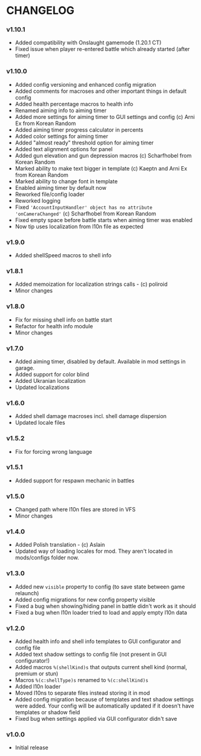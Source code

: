 # CHANGELOG

### v1.10.1

- Added compatibility with Onslaught gamemode (1.20.1 CT)
- Fixed issue when player re-entered battle which already started (after timer)

### v1.10.0

- Added config versioning and enhanced config migration
- Added comments for macroses and other important things in default config
- Added health percentage macros to health info
- Renamed aiming info to aiming timer
- Added more settings for aiming timer to GUI settings and config (c) Arni Ex from Korean Random
- Added aiming timer progress calculator in percents
- Added color settings for aiming timer
- Added "almost ready" threshold option for aiming timer
- Added text alignment options for panel
- Added gun elevation and gun depression macros (c) Scharfhobel from Korean Random
- Marked ability to make text bigger in template (c) Kaeptn and Arni Ex from Korean Random
- Marked ability to change font in template
- Enabled aiming timer by default now
- Reworked file/config loader
- Reworked logging
- Fixed `'AccountInputHandler' object has no attribute 'onCameraChanged'` (c) Scharfhobel from Korean Random
- Fixed empty space before battle starts when aiming timer was enabled
- Now tip uses localization from l10n file as expected

### v1.9.0

- Added shellSpeed macros to shell info

### v1.8.1

- Added memoization for localization strings calls - (с) poliroid
- Minor changes

### v1.8.0

- Fix for missing shell info on battle start
- Refactor for health info module
- Minor changes

### v1.7.0

- Added aiming timer, disabled by default. Available in mod settings in garage.
- Added support for color blind
- Added Ukranian localization
- Updated localizations

### v1.6.0

- Added shell damage macroses incl. shell damage dispersion
- Updated locale files

### v1.5.2

- Fix for forcing wrong language

### v1.5.1

- Added support for respawn mechanic in battles

### v1.5.0

- Changed path where l10n files are stored in VFS
- Minor changes

### v1.4.0

- Added Polish translation - (c) Aslain
- Updated way of loading locales for mod. They aren't located in mods/configs folder now.

### v1.3.0

- Added new `visible` property to config (to save state between game relaunch)
- Added config migrations for new config property visible
- Fixed a bug when showing/hiding panel in battle didn't work as it should
- Fixed a bug when l10n loader tried to load and apply empty l10n data

### v1.2.0

- Added health info and shell info templates to GUI configurator and config file
- Added text shadow settings to config file (not present in GUI configurator!)
- Added macros `%(shellKind)s` that outputs current shell kind (normal, premium or stun)
- Macros `%(c:shellType)s` renamed to `%(c:shellKind)s`
- Added l10n loader
- Moved l10ns to separate files instead storing it in mod
- Added config migration because of templates and text shadow settings were added. Your config will be automatically updated if it doesn't have templates or shadow field
- Fixed bug when settings applied via GUI configurator didn't save

### v1.0.0

- Initial release